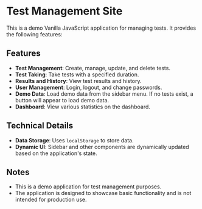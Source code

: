 # Test Management Site

This is a demo Vanilla JavaScript application for managing tests. It provides the following features:

## Features
- **Test Management**: Create, manage, update, and delete tests.
- **Test Taking**: Take tests with a specified duration.
- **Results and History**: View test results and history.
- **User Management**: Login, logout, and change passwords.
- **Demo Data**: Load demo data from the sidebar menu. If no tests exist, a button will appear to load demo data.
- **Dashboard**: View various statistics on the dashboard.

## Technical Details
- **Data Storage**: Uses `localStorage` to store data.
- **Dynamic UI**: Sidebar and other components are dynamically updated based on the application's state.

## Notes
- This is a demo application for test management purposes.
- The application is designed to showcase basic functionality and is not intended for production use.
